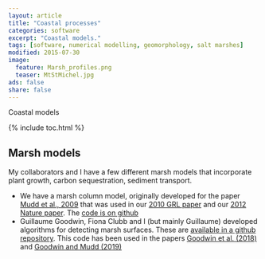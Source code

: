 ```yaml
---
layout: article
title: "Coastal processes"
categories: software
excerpt: "Coastal models."
tags: [software, numerical modelling, geomorphology, salt marshes]
modified: 2015-07-30
image:
  feature: Marsh_profiles.png
  teaser: MtStMichel.jpg
ads: false
share: false
---
```

Coastal models

{% include toc.html %}

## Marsh models

  My collaborators and I have a few different marsh models that incorporate plant growth, carbon sequestration, sediment transport. 
  
  * We have a marsh column model, originally developed for the paper [Mudd et al., 2009](https://www.sciencedirect.com/science/article/pii/S0272771409000560) that was used in our [2010 GRL paper](https://agupubs.onlinelibrary.wiley.com/doi/pdf/10.1029/2010GL045489) and our [2012 Nature paper](https://www.nature.com/articles/nature11440). The [code is on github](https://github.com/simon-m-mudd/marsh_column_model)
  * Guillaume Goodwin, Fiona Clubb and I (but mainly Guillaume) developed algorithms for detecting marsh surfaces. These are [available in a github repository](https://github.com/LSDtopotools/LSDTopoTools_MarshPlatform). This code has been used in the papers [Goodwin et al. (2018)](https://www.earth-surf-dynam.net/6/239/2018/) and [Goodwin and Mudd (2019)](https://www.frontiersin.org/articles/10.3389/fenvs.2019.00062/full)
